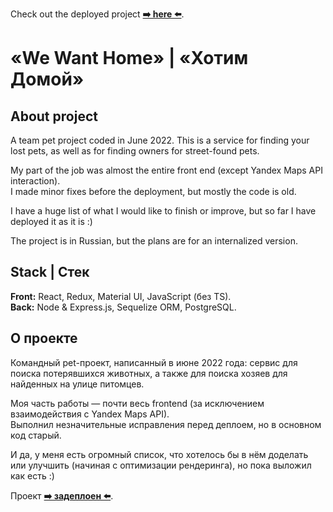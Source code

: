 Check out the deployed project **[➡️ here ⬅️](https://hotim-domoy.zookie.online)**.

# «We Want Home» | «Хотим Домой»
## About project
A team pet project coded in June 2022. This is a service for finding your lost pets, as well as for finding owners for street-found pets.

My part of the job was almost the entire front end (except Yandex Maps API interaction).<br>
I made minor fixes before the deployment, but mostly the code is old.

I have a huge list of what I would like to finish or improve, but so far I have deployed it as it is :)

The project is in Russian, but the plans are for an internalized version.

## Stack | Стек
<b>Front:</b> React, Redux, Material UI, JavaScript (без TS).<br>
<b>Back:</b> Node &amp; Express.js, Sequelize ORM, PostgreSQL.

## О проекте
Командный pet-проект, написанный в июне 2022 года: сервис для поиска потерявшихся животных, а также для поиска хозяев для найденных на улице питомцев.

Моя часть работы — почти весь frontend (за исключением взаимодействия с Yandex Maps API).<br>
Выполнил незначительные исправления перед деплоем, но в основном код старый.

И да, у меня есть огромный список, что хотелось бы в нём доделать или улучшить (начиная с оптимизации рендеринга), но пока выложил как есть :)

Проект **[➡️ задеплоен ⬅️](https://hotim-domoy.zookie.online)**.
